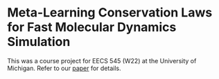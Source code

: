 # Meta-Learning Conservation Laws for Fast Molecular Dynamics Simulation

This was a course project for EECS 545 (W22) at the University of Michigan.
Refer to our [paper](./paper.pdf) for details.
